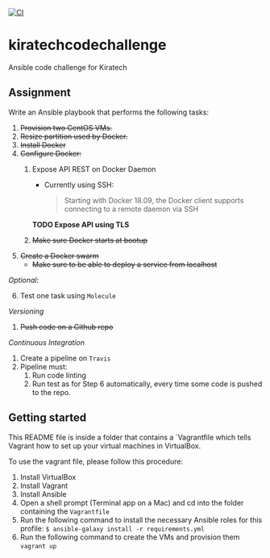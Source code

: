 [![CI](https://travis-ci.org/nsprea/kiratechcodechallenge.svg?branch=master)](https://travis-ci.org/nsprea/kiratechcodechallenge)
# kiratechcodechallenge
Ansible code challenge for Kiratech

## Assignment
Write an Ansible playbook that performs the following tasks:
1. ~~Provision two CentOS VMs.~~
2. ~~Resize partition used by Docker.~~
3. ~~Install Docker~~
4. ~~Configure Docker:~~
   1. Expose API REST on Docker Daemon
      + Currently using SSH:
        > Starting with Docker 18.09, the Docker client supports connecting to a remote daemon via SSH
      
       **TODO Expose API using TLS**
   2. ~~Make sure Docker starts at bootup~~
5. ~~Create a Docker swarm~~
   + ~~Make sure to be able to deploy a service from localhost~~
  
_Optional:_

6. Test one task using `Molecule`

_Versioning_
1. ~~Push code on a Github repo~~

_Continuous Integration_
1. Create a pipeline on `Travis`
2. Pipeline must:
   1. Run code linting
   2. Run test as for Step 6 automatically, every time some code is pushed to the repo.

## Getting started
This README file is inside a folder that contains a `Vagrantfile which tells Vagrant how to set up your virtual machines in VirtualBox.

To use the vagrant file, please follow this procedure:
1. Install VirtualBox
2. Install Vagrant
3. Install Ansible
4. Open a shell prompt (Terminal app on a Mac) and cd into the folder containing the `Vagrantfile`
5. Run the following command to install the necessary Ansible roles for this profile: `$ ansible-galaxy install -r requirements.yml`
6. Run the following command to create the VMs and provision them `vagrant up`
